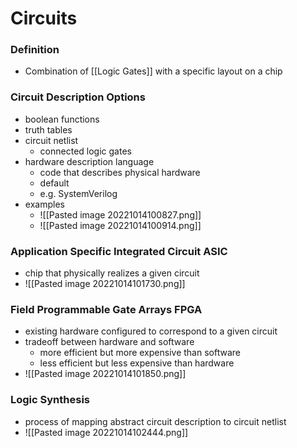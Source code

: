 # Circuits
### Definition
+ Combination of [[Logic Gates]] with a specific layout on a chip

### Circuit Description Options
+ boolean functions
+ truth tables
+ circuit netlist
	+ connected logic gates
+ hardware description language
	+ code that describes physical hardware
	+ default
	+ e.g. SystemVerilog
+ examples
	+ ![[Pasted image 20221014100827.png]]
	+ ![[Pasted image 20221014100914.png]]


### Application Specific Integrated Circuit ASIC
+ chip that physically realizes a given circuit
+ ![[Pasted image 20221014101730.png]]

### Field Programmable Gate Arrays FPGA
+ existing hardware configured to correspond to a given circuit
+ tradeoff between hardware and software
	+ more efficient but more expensive than software
	+ less efficient but less expensive than hardware
+ ![[Pasted image 20221014101850.png]]

### Logic Synthesis
+ process of mapping abstract circuit description to circuit netlist
+ ![[Pasted image 20221014102444.png]]

